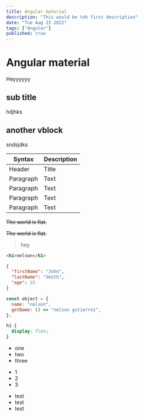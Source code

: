 ```yaml
---
title: Angular material
description: "This would be teh first description"
date: "Tue Aug 23 2022"
tags: ["Angular"]
published: true
---
```


# Angular material

Heyyyyyy

## sub title

hdjhks

## another vblock

sndsjdks

| Syntax    | Description |
| --------- | ----------- |
| Header    | Title       |
| Paragraph | Text        |
| Paragraph | Text        |
| Paragraph | Text        |
| Paragraph | Text        |

~~The world is flat.~~

~~The world is flat.~~

> hey

```html
<h1>nelson</h1>
```

```json
{
  "firstName": "John",
  "lastName": "Smith",
  "age": 25
}
```

```javascript
const object = {
  name: "nelson",
  getName: () => "nelson gutierrez",
};
```

```css
h1 {
  display: flex;
}
```

- one
- two
- three

* 1
* 2
* 3

- test
- test
- test
